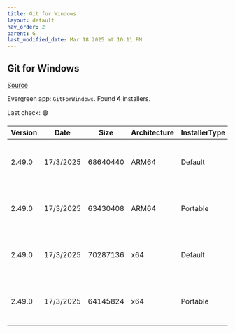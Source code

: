 ```yaml
---
title: Git for Windows
layout: default
nav_order: 2
parent: G
last_modified_date: Mar 18 2025 at 10:11 PM
---
```


## Git for Windows

[Source](https://gitforwindows.org/)

Evergreen app: `GitForWindows`. Found **4** installers.

Last check: 🟢

| Version | Date      | Size     | Architecture | InstallerType | Type | URI                                                                                                                                                                                                                        |
| ------- | --------- | -------- | ------------ | ------------- | ---- | -------------------------------------------------------------------------------------------------------------------------------------------------------------------------------------------------------------------------- |
| 2.49.0  | 17/3/2025 | 68640440 | ARM64        | Default       | exe  | [https://github.com/git-for-windows/git/releases/download/v2.49.0.windows.1/Git-2.49.0-arm64.exe](https://github.com/git-for-windows/git/releases/download/v2.49.0.windows.1/Git-2.49.0-arm64.exe)                         |
| 2.49.0  | 17/3/2025 | 63430408 | ARM64        | Portable      | exe  | [https://github.com/git-for-windows/git/releases/download/v2.49.0.windows.1/PortableGit-2.49.0-arm64.7z.exe](https://github.com/git-for-windows/git/releases/download/v2.49.0.windows.1/PortableGit-2.49.0-arm64.7z.exe)   |
| 2.49.0  | 17/3/2025 | 70287136 | x64          | Default       | exe  | [https://github.com/git-for-windows/git/releases/download/v2.49.0.windows.1/Git-2.49.0-64-bit.exe](https://github.com/git-for-windows/git/releases/download/v2.49.0.windows.1/Git-2.49.0-64-bit.exe)                       |
| 2.49.0  | 17/3/2025 | 64145824 | x64          | Portable      | exe  | [https://github.com/git-for-windows/git/releases/download/v2.49.0.windows.1/PortableGit-2.49.0-64-bit.7z.exe](https://github.com/git-for-windows/git/releases/download/v2.49.0.windows.1/PortableGit-2.49.0-64-bit.7z.exe) |
